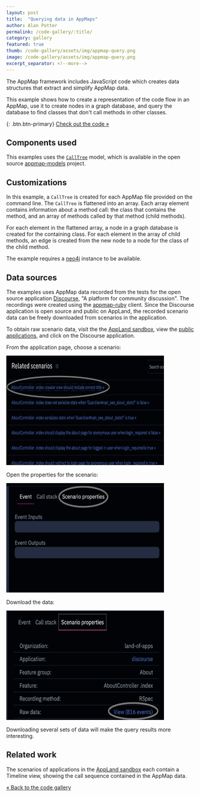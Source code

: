 ```yaml
---
layout: post
title:  "Querying data in AppMaps"
author: Alan Potter
permalink: /code-gallery/:title/
category: gallery
featured: true
thumb: /code-gallery/assets/img/appmap-query.png
image: /code-gallery/assets/img/appmap-query.png
excerpt_separator: <!--more-->
---
```


The AppMap framework includes JavaScript code which creates data structures that extract
and simplify AppMap data.

<!--more-->

This example shows how to create a representation of the code flow in an AppMap, use it to
create nodes in a graph database, and query the database to find classes that don't call
methods in other classes.

<script id="asciicast-368789" src="https://asciinema.org/a/368789.js" async></script>

{: .btn.btn-primary}
[Check out the code &raquo;](https://gist.github.com/apotterri/5d4014f47e3dbd4c000ec4920835280a)

## Components used

This examples uses the
[`CallTree`](https://github.com/applandinc/appmap-models/blob/master/src/callTree/callTree.js)
model, which is available in the open source
[appmap-models](https://github.com/applandinc/appmap-models) project.

## Customizations

In this example, a `CallTree` is created for each AppMap file provided on the command
line. The `CallTree` is flattened into an array. Each array element contains information
about a method call: the class that contains the method, and an array of methods called by
that method (child methods).

For each element in the flattened array, a node in a graph database is created for the
containing class. For each element in the array of child methods, an edge is created from the new
node to a node for the class of the child method.

The example requires a [neo4j](https://neo4j.com) instance to be available.

## Data sources

The examples uses AppMap data recorded from the tests for the open source application
[Discourse](https://github.com/discourse/discourse), "A platform for community
discussion". The recordings were created using the
[appmap-ruby](https://github.com/applandinc/appmap-ruby) client. Since the Discourse
application is open source and public on AppLand, the recorded scenario data can be freely
downloaded from scenarios in the application.

To obtain raw scenario data, visit the the [AppLand sandbox](https://app.land/), view the
[public applications](https://app.land/explore), and click on the Discourse application.

From the application page, choose a scenario:

<img style="width: 420px; height: 291px;" src="/code-gallery/assets/img/appmap-query-scenario.png">

Open the properties for the scenario:

<img style="width: 420px; height: 291px;" src="/code-gallery/assets/img/appmap-query-scenario-props.png">

Download the data:

<img style="width: 420px; height: 291px;" src="/code-gallery/assets/img/appmap-query-download.png">

Downloading several sets of data will make the query results more interesting.

## Related work
The scenarios of applications in the [AppLand sandbox](https://app.land) each contain a Timeline view, showing the
call sequence contained in the AppMap data.

[&laquo; Back to the code gallery](/code-gallery)
